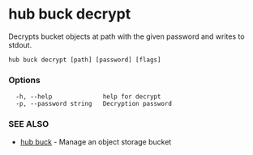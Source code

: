 # hub buck decrypt

Decrypts bucket objects at path with the given password and writes to stdout.

```
hub buck decrypt [path] [password] [flags]
```

### Options

```
  -h, --help              help for decrypt
  -p, --password string   Decryption password
```

### SEE ALSO

-   [hub buck](hub_buck.md) - Manage an object storage bucket
